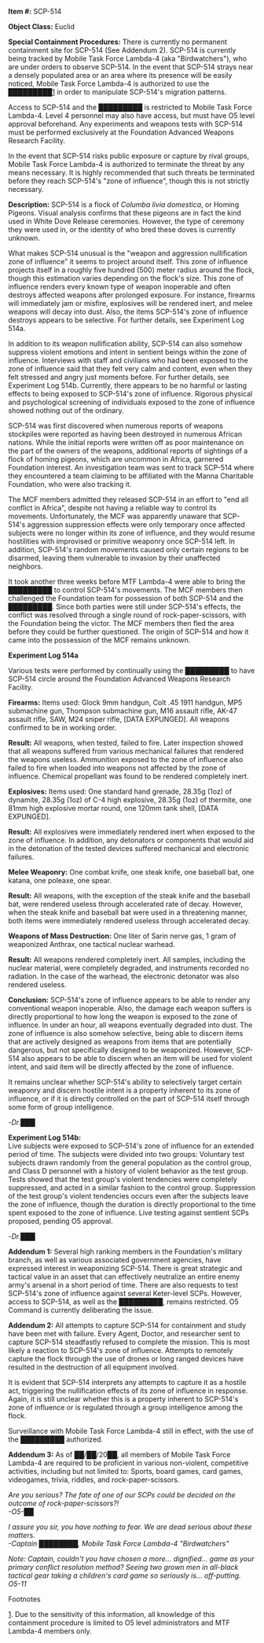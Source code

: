 **Item #:** SCP-514

**Object Class:** Euclid

**Special Containment Procedures:** There is currently no permanent containment site for SCP-514 (See Addendum 2). SCP-514 is currently being tracked by Mobile Task Force Lambda-4 (aka "Birdwatchers"), who are under orders to observe SCP-514. In the event that SCP-514 strays near a densely populated area or an area where its presence will be easily noticed, Mobile Task Force Lambda-4 is authorized to use the █████████[1](javascript:;) in order to manipulate SCP-514's migration patterns.

Access to SCP-514 and the █████████ is restricted to Mobile Task Force Lambda-4. Level 4 personnel may also have access, but must have O5 level approval beforehand. Any experiments and weapons tests with SCP-514 must be performed exclusively at the Foundation Advanced Weapons Research Facility.

In the event that SCP-514 risks public exposure or capture by rival groups, Mobile Task Force Lambda-4 is authorized to terminate the threat by any means necessary. It is highly recommended that such threats be terminated before they reach SCP-514's "zone of influence", though this is not strictly necessary.

**Description:** SCP-514 is a flock of _Columba livia domestica_, or Homing Pigeons. Visual analysis confirms that these pigeons are in fact the kind used in White Dove Release ceremonies. However, the type of ceremony they were used in, or the identity of who bred these doves is currently unknown.

What makes SCP-514 unusual is the "weapon and aggression nullification zone of influence" it seems to project around itself. This zone of influence projects itself in a roughly five hundred (500) meter radius around the flock, though this estimation varies depending on the flock's size. This zone of influence renders every known type of weapon inoperable and often destroys affected weapons after prolonged exposure. For instance, firearms will immediately jam or misfire, explosives will be rendered inert, and melee weapons will decay into dust. Also, the items SCP-514's zone of influence destroys appears to be selective. For further details, see Experiment Log 514a.

In addition to its weapon nullification ability, SCP-514 can also somehow suppress violent emotions and intent in sentient beings within the zone of influence. Interviews with staff and civilians who had been exposed to the zone of influence said that they felt very calm and content, even when they felt stressed and angry just moments before. For further details, see Experiment Log 514b. Currently, there appears to be no harmful or lasting effects to being exposed to SCP-514's zone of influence. Rigorous physical and psychological screening of individuals exposed to the zone of influence showed nothing out of the ordinary.

SCP-514 was first discovered when numerous reports of weapons stockpiles were reported as having been destroyed in numerous African nations. While the initial reports were written off as poor maintenance on the part of the owners of the weapons, additional reports of sightings of a flock of homing pigeons, which are uncommon in Africa, garnered Foundation interest. An investigation team was sent to track SCP-514 where they encountered a team claiming to be affiliated with the Manna Charitable Foundation, who were also tracking it.

The MCF members admitted they released SCP-514 in an effort to "end all conflict in Africa", despite not having a reliable way to control its movements. Unfortunately, the MCF was apparently unaware that SCP-514's aggression suppression effects were only temporary once affected subjects were no longer within its zone of influence, and they would resume hostilities with improvised or primitive weaponry once SCP-514 left. In addition, SCP-514's random movements caused only certain regions to be disarmed, leaving them vulnerable to invasion by their unaffected neighbors.

It took another three weeks before MTF Lambda-4 were able to bring the █████████ to control SCP-514's movements. The MCF members then challenged the Foundation team for possession of both SCP-514 and the █████████. Since both parties were still under SCP-514's effects, the conflict was resolved through a single round of rock-paper-scissors, with the Foundation being the victor. The MCF members then fled the area before they could be further questioned. The origin of SCP-514 and how it came into the possession of the MCF remains unknown.

**Experiment Log 514a**

Various tests were performed by continually using the █████████ to have SCP-514 circle around the Foundation Advanced Weapons Research Facility.

**Firearms:** Items used: Glock 9mm handgun, Colt .45 1911 handgun, MP5 submachine gun, Thompson submachine gun, M16 assault rifle, AK-47 assault rifle, SAW, M24 sniper rifle, \[DATA EXPUNGED\]. All weapons confirmed to be in working order.

**Result:** All weapons, when tested, failed to fire. Later inspection showed that all weapons suffered from various mechanical failures that rendered the weapons useless. Ammunition exposed to the zone of influence also failed to fire when loaded into weapons not affected by the zone of influence. Chemical propellant was found to be rendered completely inert.

**Explosives:** Items used: One standard hand grenade, 28.35g (1oz) of dynamite, 28.35g (1oz) of C-4 high explosive, 28.35g (1oz) of thermite, one 81mm high explosive mortar round, one 120mm tank shell, \[DATA EXPUNGED\].

**Result:** All explosives were immediately rendered inert when exposed to the zone of influence. In addition, any detonators or components that would aid in the detonation of the tested devices suffered mechanical and electronic failures.

**Melee Weaponry:** One combat knife, one steak knife, one baseball bat, one katana, one poleaxe, one spear.

**Result:** All weapons, with the exception of the steak knife and the baseball bat, were rendered useless through accelerated rate of decay. However, when the steak knife and baseball bat were used in a threatening manner, both items were immediately rendered useless through accelerated decay.

**Weapons of Mass Destruction:** One liter of Sarin nerve gas, 1 gram of weaponized Anthrax, one tactical nuclear warhead.

**Result:** All weapons rendered completely inert. All samples, including the nuclear material, were completely degraded, and instruments recorded no radiation. In the case of the warhead, the electronic detonator was also rendered useless.

**Conclusion:** SCP-514's zone of influence appears to be able to render any conventional weapon inoperable. Also, the damage each weapon suffers is directly proportional to how long the weapon is exposed to the zone of influence. In under an hour, all weapons eventually degraded into dust. The zone of influence is also somehow selective, being able to discern items that are actively designed as weapons from items that are potentially dangerous, but not specifically designed to be weaponized. However, SCP-514 also appears to be able to discern when an item will be used for violent intent, and said item will be directly affected by the zone of influence.

It remains unclear whether SCP-514's ability to selectively target certain weaponry and discern hostile intent is a property inherent to its zone of influence, or if it is directly controlled on the part of SCP-514 itself through some form of group intelligence.

\-_Dr.███_

**Experiment Log 514b:**  
Live subjects were exposed to SCP-514's zone of influence for an extended period of time. The subjects were divided into two groups: Voluntary test subjects drawn randomly from the general population as the control group, and Class D personnel with a history of violent behavior as the test group. Tests showed that the test group's violent tendencies were completely suppressed, and acted in a similar fashion to the control group. Suppression of the test group's violent tendencies occurs even after the subjects leave the zone of influence, though the duration is directly proportional to the time spent exposed to the zone of influence. Live testing against sentient SCPs proposed, pending O5 approval.

\-_Dr.███_

**Addendum 1:** Several high ranking members in the Foundation's military branch, as well as various associated government agencies, have expressed interest in weaponizing SCP-514. There is great strategic and tactical value in an asset that can effectively neutralize an entire enemy army's arsenal in a short period of time. There are also requests to test SCP-514's zone of influence against several Keter-level SCPs. However, access to SCP-514, as well as the █████████, remains restricted. O5 Command is currently deliberating the issue.

**Addendum 2:** All attempts to capture SCP-514 for containment and study have been met with failure. Every Agent, Doctor, and researcher sent to capture SCP-514 steadfastly refused to complete the mission. This is most likely a reaction to SCP-514's zone of influence. Attempts to remotely capture the flock through the use of drones or long ranged devices have resulted in the destruction of all equipment involved.

It is evident that SCP-514 interprets any attempts to capture it as a hostile act, triggering the nullification effects of its zone of influence in response. Again, it is still unclear whether this is a property inherent to SCP-514's zone of influence or is regulated through a group intelligence among the flock.

Surveillance with Mobile Task Force Lambda-4 still in effect, with the use of the █████████ authorized.

**Addendum 3:** As of ██/██/20██, all members of Mobile Task Force Lambda-4 are required to be proficient in various non-violent, competitive activities, including but not limited to: Sports, board games, card games, videogames, trivia, riddles, and rock-paper-scissors.

_Are you serious? The fate of one of our SCPs could be decided on the outcome of rock-paper-scissors?!_  
_\-O5-██_

_I assure you sir, you have nothing to fear. We are dead serious about these matters._  
_\-Captain ████████, Mobile Task Force Lambda-4 "Birdwatchers"_

_Note: Captain, couldn't you have chosen a more… dignified… game as your primary conflict resolution method? Seeing two grown men in all-black tactical gear taking a children's card game so seriously is… off-putting._  
_O5-11_

Footnotes

[1](javascript:;). Due to the sensitivity of this information, all knowledge of this containment procedure is limited to O5 level administrators and MTF Lambda-4 members only.